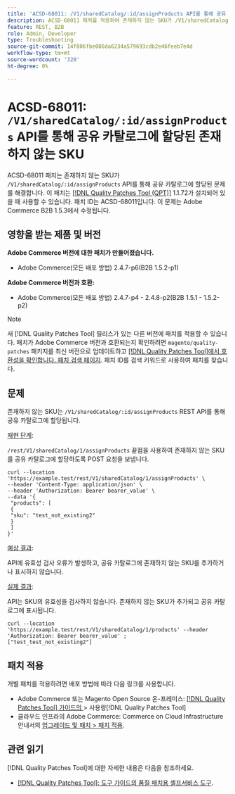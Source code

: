 ```yaml
---
title: 'ACSD-68011: /V1/sharedCatalog/:id/assignProducts API를 통해 공유 카탈로그에 할당된 존재하지 않는 SKU'
description: ACSD-68011 패치를 적용하여 존재하지 않는 SKU가 /V1/sharedCatalog/:id/assignProducts API를 통해 공유 카탈로그에 할당된 Adobe Commerce 문제를 해결합니다.
feature: REST, B2B
role: Admin, Developer
type: Troubleshooting
source-git-commit: 14f806fbe086da6234a579693cdb2e46feeb7e4d
workflow-type: tm+mt
source-wordcount: '320'
ht-degree: 0%

---
```


# ACSD-68011: `/V1/sharedCatalog/:id/assignProducts` API를 통해 공유 카탈로그에 할당된 존재하지 않는 SKU

ACSD-68011 패치는 존재하지 않는 SKU가 `/V1/sharedCatalog/:id/assignProducts` API를 통해 공유 카탈로그에 할당된 문제를 해결합니다. 이 패치는 [[!DNL Quality Patches Tool (QPT)]](/help/tools/quality-patches-tool/quality-patches-tool-to-self-serve-quality-patches.md) 1.1.72가 설치되어 있을 때 사용할 수 있습니다. 패치 ID는 ACSD-68011입니다. 이 문제는 Adobe Commerce B2B 1.5.3에서 수정됩니다.

## 영향을 받는 제품 및 버전

**Adobe Commerce 버전에 대한 패치가 만들어졌습니다.**

* Adobe Commerce(모든 배포 방법) 2.4.7-p6(B2B 1.5.2-p1)

**Adobe Commerce 버전과 호환:**

* Adobe Commerce(모든 배포 방법) 2.4.7-p4 - 2.4.8-p2(B2B 1.5.1 - 1.5.2-p2)

>[!NOTE]
>
>새 [!DNL Quality Patches Tool] 릴리스가 있는 다른 버전에 패치를 적용할 수 있습니다. 패치가 Adobe Commerce 버전과 호환되는지 확인하려면 `magento/quality-patches` 패키지를 최신 버전으로 업데이트하고 [[!DNL Quality Patches Tool]에서 호환성을 확인합니다. 패치 검색 페이지](https://experienceleague.adobe.com/tools/commerce-quality-patches/index.html). 패치 ID를 검색 키워드로 사용하여 패치를 찾습니다.

## 문제

존재하지 않는 SKU는 `/V1/sharedCatalog/:id/assignProducts` REST API를 통해 공유 카탈로그에 할당됩니다.

<u>재현 단계</u>:

`/rest/V1/sharedCatalog/1/assignProducts` 끝점을 사용하여 존재하지 않는 SKU를 공유 카탈로그에 할당하도록 POST 요청을 보냅니다.

```
curl --location 'https://example.test/rest/V1/sharedCatalog/1/assignProducts' \
--header 'Content-Type: application/json' \
--header 'Authorization: Bearer bearer_value' \
--data '{
 "products": [
 { 
 "sku": "test_not_existing2"
 }
 ]
}'
```

<u>예상 결과</u>:

API에 유효성 검사 오류가 발생하고, 공유 카탈로그에 존재하지 않는 SKU를 추가하거나 표시하지 않습니다.

<u>실제 결과</u>:

API는 SKU의 유효성을 검사하지 않습니다. 존재하지 않는 SKU가 추가되고 공유 카탈로그에 표시됩니다.

```
curl --location 'https://example.test/rest/V1/sharedCatalog/1/products' --header 'Authorization: Bearer bearer_value' ;
["test_test_not_existing2"]
```


## 패치 적용

개별 패치를 적용하려면 배포 방법에 따라 다음 링크를 사용합니다.

* Adobe Commerce 또는 Magento Open Source 온-프레미스: [[!DNL Quality Patches Tool]  가이드의 ](/help/tools/quality-patches-tool/usage.md)> 사용량[!DNL Quality Patches Tool]
* 클라우드 인프라의 Adobe Commerce: Commerce on Cloud Infrastructure 안내서의 [업그레이드 및 패치 > 패치 적용](https://experienceleague.adobe.com/docs/commerce-cloud-service/user-guide/develop/upgrade/apply-patches.html).

## 관련 읽기

[!DNL Quality Patches Tool]에 대한 자세한 내용은 다음을 참조하세요.

* [[!DNL Quality Patches Tool]: 도구 가이드의 품질 패치용 셀프서비스 도구](/help/tools/quality-patches-tool/quality-patches-tool-to-self-serve-quality-patches.md).
